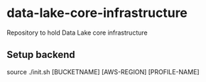 # data-lake-core-infrastructure
Repository to hold Data Lake core infrastructure

## Setup backend
source ./init.sh [BUCKETNAME] [AWS-REGION] [PROFILE-NAME]
